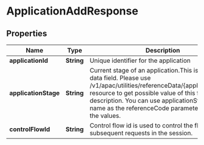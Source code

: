 # ApplicationAddResponse

## Properties
Name | Type | Description | Notes
------------ | ------------- | ------------- | -------------
**applicationId** | **String** | Unique identifier for the application | 
**applicationStage** | **String** | Current stage of an application.This is a reference data field. Please use /v1/apac/utilities/referenceData/{applicationStage} resource to get possible value of this field with description. You can use applicationStage field name as the referenceCode parameter to retrieve the values. | 
**controlFlowId** | **String** | Control flow id is used to control the flow for subsequent requests in the session. | 
